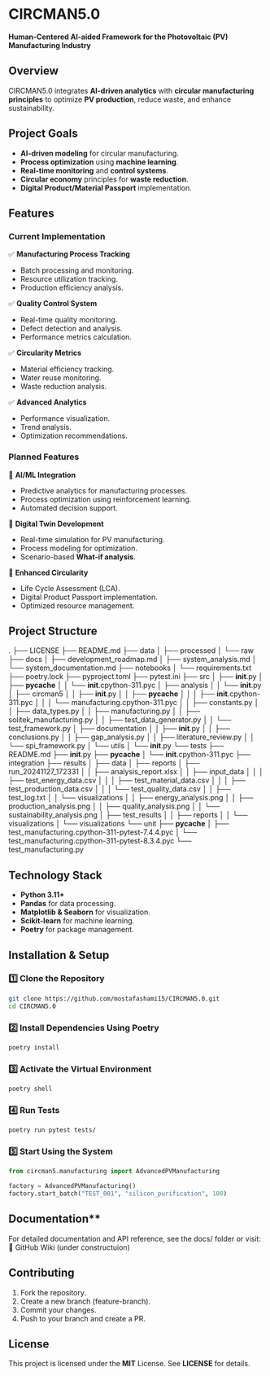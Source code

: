 # CIRCMAN5.0
**Human-Centered AI-aided Framework for the Photovoltaic (PV) Manufacturing Industry**

## Overview
CIRCMAN5.0 integrates **AI-driven analytics** with **circular manufacturing principles** to optimize **PV production**, reduce waste, and enhance sustainability.

## Project Goals
- **AI-driven modeling** for circular manufacturing.
- **Process optimization** using **machine learning**.
- **Real-time monitoring** and **control systems**.
- **Circular economy** principles for **waste reduction**.
- **Digital Product/Material Passport** implementation.

## Features

### **Current Implementation**
✅ **Manufacturing Process Tracking**
- Batch processing and monitoring.
- Resource utilization tracking.
- Production efficiency analysis.

✅ **Quality Control System**
- Real-time quality monitoring.
- Defect detection and analysis.
- Performance metrics calculation.

✅ **Circularity Metrics**
- Material efficiency tracking.
- Water reuse monitoring.
- Waste reduction analysis.

✅ **Advanced Analytics**
- Performance visualization.
- Trend analysis.
- Optimization recommendations.

### **Planned Features**
🚀 **AI/ML Integration**
- Predictive analytics for manufacturing processes.
- Process optimization using reinforcement learning.
- Automated decision support.

🚀 **Digital Twin Development**
- Real-time simulation for PV manufacturing.
- Process modeling for optimization.
- Scenario-based **What-if analysis**.

🚀 **Enhanced Circularity**
- Life Cycle Assessment (LCA).
- Digital Product Passport implementation.
- Optimized resource management.

## Project Structure
.
├── LICENSE
├── README.md
├── data
│   ├── processed
│   └── raw
├── docs
│   ├── development_roadmap.md
│   ├── system_analysis.md
│   └── system_documentation.md
├── notebooks
│   └── requirements.txt
├── poetry.lock
├── pyproject.toml
├── pytest.ini
├── src
│   ├── __init__.py
│   ├── __pycache__
│   │   └── __init__.cpython-311.pyc
│   ├── analysis
│   │   └── __init__.py
│   ├── circman5
│   │   ├── __init__.py
│   │   ├── __pycache__
│   │   │   ├── __init__.cpython-311.pyc
│   │   │   └── manufacturing.cpython-311.pyc
│   │   ├── constants.py
│   │   ├── data_types.py
│   │   ├── manufacturing.py
│   │   ├── solitek_manufacturing.py
│   │   ├── test_data_generator.py
│   │   └── test_framework.py
│   ├── documentation
│   │   ├── __init__.py
│   │   ├── conclusions.py
│   │   ├── gap_analysis.py
│   │   ├── literature_review.py
│   │   └── spi_framework.py
│   └── utils
│       └── __init__.py
└── tests
    ├── README.md
    ├── __init__.py
    ├── __pycache__
    │   └── __init__.cpython-311.pyc
    ├── integration
    ├── results
    │   ├── data
    │   ├── reports
    │   ├── run_20241127_172331
    │   │   ├── analysis_report.xlsx
    │   │   ├── input_data
    │   │   │   ├── test_energy_data.csv
    │   │   │   ├── test_material_data.csv
    │   │   │   ├── test_production_data.csv
    │   │   │   └── test_quality_data.csv
    │   │   ├── test_log.txt
    │   │   └── visualizations
    │   │       ├── energy_analysis.png
    │   │       ├── production_analysis.png
    │   │       ├── quality_analysis.png
    │   │       └── sustainability_analysis.png
    │   ├── test_results
    │   │   ├── reports
    │   │   └── visualizations
    │   └── visualizations
    └── unit
        ├── __pycache__
        │   ├── test_manufacturing.cpython-311-pytest-7.4.4.pyc
        │   └── test_manufacturing.cpython-311-pytest-8.3.4.pyc
        └── test_manufacturing.py


## Technology Stack
- **Python 3.11+**
- **Pandas** for data processing.
- **Matplotlib & Seaborn** for visualization.
- **Scikit-learn** for machine learning.
- **Poetry** for package management.

## Installation & Setup

### **1️⃣ Clone the Repository**
```bash
git clone https://github.com/mostafashami15/CIRCMAN5.0.git
cd CIRCMAN5.0
```
 ### **2️⃣ Install Dependencies Using Poetry**
```bash
poetry install
```
### **3️⃣ Activate the Virtual Environment**
```bash
poetry shell
```
### **4️⃣ Run Tests**
```bash
poetry run pytest tests/
```
### **5️⃣ Start Using the System**
```python
from circman5.manufacturing import AdvancedPVManufacturing

factory = AdvancedPVManufacturing()
factory.start_batch("TEST_001", "silicon_purification", 100)
```

## Documentation**
For detailed documentation and API reference, see the docs/ folder or visit:
🔗 GitHub Wiki (under constructuion)

## Contributing
1. Fork the repository.
2. Create a new branch (feature-branch).
3. Commit your changes.
4. Push to your branch and create a PR.

## License
This project is licensed under the **MIT** License. See **LICENSE** for details.

